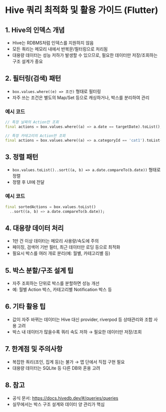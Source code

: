 # Hive 쿼리 최적화 및 활용 가이드 (Flutter)

## 1. Hive의 인덱스 개념

-   Hive는 RDBMS처럼 인덱스를 지원하지 않음
-   모든 쿼리는 메모리 내에서 반복문/필터링으로 처리됨
-   대용량 데이터는 성능 저하가 발생할 수 있으므로, 필요한 데이터만 저장/조회하는 구조 설계가 중요

## 2. 필터링(검색) 패턴

-   `box.values.where((e) => 조건)` 형태로 필터링
-   자주 쓰는 조건은 별도의 Map/Set 등으로 캐싱하거나, 박스를 분리하여 관리

### 예시 코드

```dart
// 특정 날짜의 Action만 조회
final actions = box.values.where((a) => a.date == targetDate).toList();

// 특정 카테고리의 Action만 조회
final actions = box.values.where((a) => a.categoryId == 'cat1').toList();
```

## 3. 정렬 패턴

-   `box.values.toList()..sort((a, b) => a.date.compareTo(b.date))` 형태로 정렬
-   정렬 후 UI에 전달

### 예시 코드

```dart
final sortedActions = box.values.toList()
  ..sort((a, b) => a.date.compareTo(b.date));
```

## 4. 대용량 데이터 처리

-   1만 건 이상 데이터는 메모리 사용량/속도에 주의
-   페이징, 검색어 기반 필터, 최근 데이터만 로딩 등으로 최적화
-   필요시 박스를 여러 개로 분리(예: 월별, 카테고리별 등)

## 5. 박스 분할/구조 설계 팁

-   자주 조회하는 단위로 박스를 분할하면 성능 개선
-   예: 월별 Action 박스, 카테고리별 Notification 박스 등

## 6. 기타 활용 팁

-   값이 자주 바뀌는 데이터는 Hive 대신 provider, riverpod 등 상태관리와 조합 사용 고려
-   박스 내 데이터가 많을수록 쿼리 속도 저하 → 필요한 데이터만 저장/조회

## 7. 한계점 및 주의사항

-   복잡한 쿼리(조인, 집계 등)는 불가 → 앱 단에서 직접 구현 필요
-   대용량 데이터는 SQLite 등 다른 DB와 혼용 고려

## 8. 참고

-   공식 문서: https://docs.hivedb.dev/#/queries/queries
-   실무에서는 박스 구조 설계와 데이터 양 관리가 핵심
